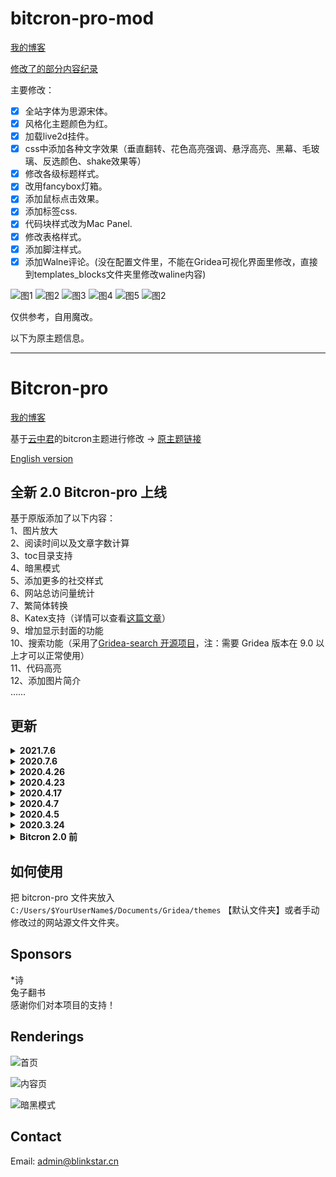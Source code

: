 # bitcron-pro-mod

[我的博客](https://akaito.xyz/)

[修改了的部分内容纪录](https://akaito.xyz/post/Customize/)

主要修改：

- [x] 全站字体为思源宋体。
- [x] 风格化主题颜色为红。
- [x] 加载live2d挂件。
- [x] css中添加各种文字效果（垂直翻转、花色高亮强调、悬浮高亮、黑幕、毛玻璃、反选颜色、shake效果等）
- [x] 修改各级标题样式。
- [x] 改用fancybox灯箱。
- [x] 添加鼠标点击效果。
- [x] 添加标签css.
- [x] 代码块样式改为Mac Panel.
- [x] 修改表格样式。
- [x] 添加脚注样式。
- [x] 添加Walne评论。(没在配置文件里，不能在Gridea可视化界面里修改，直接到templates\_blocks文件夹里修改waline内容)

![图1](https://cdn.jsdelivr.net/gh/yominokuni/bitcron-pro-mod@master/%E4%B8%8B%E8%BD%BD.jpg)
![图2](https://cdn.jsdelivr.net/gh/yominokuni/bitcron-pro-mod@master/%E4%B8%8B%E8%BD%BD%20(1).jpg)
![图3](https://cdn.jsdelivr.net/gh/yominokuni/bitcron-pro-mod@master/%E4%B8%8B%E8%BD%BD%20(2).jpg)
![图4](https://cdn.jsdelivr.net/gh/yominokuni/bitcron-pro-mod@master/%E4%B8%8B%E8%BD%BD%20(3).jpg)
![图5](https://cdn.jsdelivr.net/gh/yominokuni/bitcron-pro-mod@master/%E4%B8%8B%E8%BD%BD%20(4).jpg)
![图2](https://cdn.jsdelivr.net/gh/yominokuni/bitcron-pro-mod@master/%E4%B8%8B%E8%BD%BD%20(5).jpg)

仅供参考，自用魔改。


以下为原主题信息。


---

# Bitcron-pro
[我的博客](https://blog.blinkstar.cn) 

基于[云中君](https://shanbu.fun)的bitcron主题进行修改 -> [原主题链接](https://github.com/alterfang/gridea-theme-bitcron)  

[English version](https://github.com/qyxtim/bitcron-pro/blob/master/README-en.md)

## 全新 2.0 Bitcron-pro 上线

基于原版添加了以下内容：  
1、图片放大  
2、阅读时间以及文章字数计算  
3、toc目录支持  
4、暗黑模式  
5、添加更多的社交样式  
6、网站总访问量统计  
7、繁简体转换  
8、Katex支持（详情可以查看[这篇文章](https://blog.blinkstar.cn/post/katex/)）  
9、增加显示封面的功能  
10、搜索功能（采用了[Gridea-search 开源项目]( https://github.com/tangkaichuan/gridea-search )，注：需要 Gridea 版本在 9.0 以上才可以正常使用）  
11、代码高亮  
12、添加图片简介  
……

## 更新

<details>
<summary><b>2021.7.6</b></summary>
<pre>
<ul>
1、修复模糊搜索的bug
2、修复katex渲染bug
</ul>
</pre>
</details>

<details>
<summary><b>2020.7.6</b></summary>
<pre>
<ul>
1、修复一个小bug
</ul>
</pre>
</details>

<details>
<summary><b>2020.4.26</b></summary>
<pre>
<ul>
1、模块化 `main.less` 
</ul>
</pre>
</details>

<details>
<summary><b>2020.4.23</b></summary>
<pre>
<ul>
1、修复 footer 中 icon 显示问题 
2、增加知乎 icon
</ul>
</pre>
</details>

<details>
<summary><b>2020.4.17</b></summary>
<pre>
<ul>
1、添加 google analytics  
2、修复search.ejs中的问题
</ul>
</pre>
</details>

<details>
<summary><b>2020.4.7</b></summary>
<pre>
<ul>
1、修复网站标题为中文时显示异常
</ul>
</pre>
</details>

<details>
<summary><b>2020.4.5</b></summary>
<pre>
<ul>
1、修复底部网站信息显示不正确的问题
</ul>
</pre>
</details>

<details>
<summary><b>2020.3.24</b></summary>
<pre>
<ul>
1、上传 Bitcron-pro 2.0 版本
</ul>
</pre>
</details>

<details>
<summary><b>Bitcron 2.0 前</b></summary>
<pre>
<ul>
1、修复 Telegram 图标不显示的问题  
2、增加春节灯笼特效  
3、修复赞赏码显示异常问题  
4、修复某些链接在新标签页打开的问题  
5、归档页添加上下页链接
6、优化目录显示效果，支持自适应  
7、修复暗黑模式bug  
8、添加圣诞特效(感谢ant design)  
9、文章右侧添加文章目录  
10、增加图片灯箱效果  
11、删除Pjax效果，因为对一些js不兼容
12、修复 pjax bug  
13、在主页文章添加文章字数显示  
14、更换文章页面字数显示的小图标  
15、修复赞赏码显示问题
</ul>
</pre>
</details>

## 如何使用

把 bitcron-pro 文件夹放入 `C:/Users/$YourUserName$/Documents/Gridea/themes` 【默认文件夹】或者手动修改过的网站源文件文件夹。

## Sponsors
\*诗  
兔子翻书  
感谢你们对本项目的支持！

## Renderings
![首页](https://cdn.jsdelivr.net/gh/qyxtim/bitcron-pro@master/images/index.png)

![内容页](https://cdn.jsdelivr.net/gh/qyxtim/bitcron-pro@master/images/post.png)

![暗黑模式](https://cdn.jsdelivr.net/gh/qyxtim/bitcron-pro@master/images/darkmode.png)

## Contact  
Email: admin@blinkstar.cn
